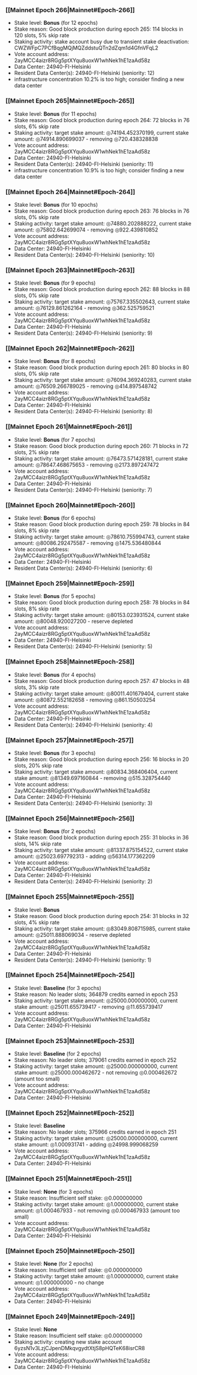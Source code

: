 ### [[Mainnet Epoch 266|Mainnet#Epoch-266]]
* Stake level: **Bonus** (for 12 epochs)
* Stake reason: Good block production during epoch 265: 114 blocks in 120 slots, 5% skip rate
* Staking activity: stake account busy due to transient stake deactivation: CWZWFpC7PCfBqgMQjMQZddstuQTn2dZqm1d4GfnVFqL2
* Vote account address: 2ayMCC4aizr8RGg5ptXYqu8uoxW1whNek1hE1zaAd58z
* Data Center: 24940-FI-Helsinki
* Resident Data Center(s): 24940-FI-Helsinki (seniority: 12)
* infrastructure concentration 10.2% is too high; consider finding a new data center
### [[Mainnet Epoch 265|Mainnet#Epoch-265]]
* Stake level: **Bonus** (for 11 epochs)
* Stake reason: Good block production during epoch 264: 72 blocks in 76 slots, 6% skip rate
* Staking activity: target stake amount: ◎74194.452370199, current stake amount: ◎74914.890699037 - removing ◎720.438328838
* Vote account address: 2ayMCC4aizr8RGg5ptXYqu8uoxW1whNek1hE1zaAd58z
* Data Center: 24940-FI-Helsinki
* Resident Data Center(s): 24940-FI-Helsinki (seniority: 11)
* infrastructure concentration 10.9% is too high; consider finding a new data center
### [[Mainnet Epoch 264|Mainnet#Epoch-264]]
* Stake level: **Bonus** (for 10 epochs)
* Stake reason: Good block production during epoch 263: 76 blocks in 76 slots, 0% skip rate
* Staking activity: target stake amount: ◎74880.202888222, current stake amount: ◎75802.642699074 - removing ◎922.439810852
* Vote account address: 2ayMCC4aizr8RGg5ptXYqu8uoxW1whNek1hE1zaAd58z
* Data Center: 24940-FI-Helsinki
* Resident Data Center(s): 24940-FI-Helsinki (seniority: 10)
### [[Mainnet Epoch 263|Mainnet#Epoch-263]]
* Stake level: **Bonus** (for 9 epochs)
* Stake reason: Good block production during epoch 262: 88 blocks in 88 slots, 0% skip rate
* Staking activity: target stake amount: ◎75767.335502643, current stake amount: ◎76129.861262164 - removing ◎362.525759521
* Vote account address: 2ayMCC4aizr8RGg5ptXYqu8uoxW1whNek1hE1zaAd58z
* Data Center: 24940-FI-Helsinki
* Resident Data Center(s): 24940-FI-Helsinki (seniority: 9)
### [[Mainnet Epoch 262|Mainnet#Epoch-262]]
* Stake level: **Bonus** (for 8 epochs)
* Stake reason: Good block production during epoch 261: 80 blocks in 80 slots, 0% skip rate
* Staking activity: target stake amount: ◎76094.369240283, current stake amount: ◎76509.266789025 - removing ◎414.897548742
* Vote account address: 2ayMCC4aizr8RGg5ptXYqu8uoxW1whNek1hE1zaAd58z
* Data Center: 24940-FI-Helsinki
* Resident Data Center(s): 24940-FI-Helsinki (seniority: 8)
### [[Mainnet Epoch 261|Mainnet#Epoch-261]]
* Stake level: **Bonus** (for 7 epochs)
* Stake reason: Good block production during epoch 260: 71 blocks in 72 slots, 2% skip rate
* Staking activity: target stake amount: ◎76473.571428181, current stake amount: ◎78647.468675653 - removing ◎2173.897247472
* Vote account address: 2ayMCC4aizr8RGg5ptXYqu8uoxW1whNek1hE1zaAd58z
* Data Center: 24940-FI-Helsinki
* Resident Data Center(s): 24940-FI-Helsinki (seniority: 7)
### [[Mainnet Epoch 260|Mainnet#Epoch-260]]
* Stake level: **Bonus** (for 6 epochs)
* Stake reason: Good block production during epoch 259: 78 blocks in 84 slots, 8% skip rate
* Staking activity: target stake amount: ◎78610.755994743, current stake amount: ◎80086.292475587 - removing ◎1475.536480844
* Vote account address: 2ayMCC4aizr8RGg5ptXYqu8uoxW1whNek1hE1zaAd58z
* Data Center: 24940-FI-Helsinki
* Resident Data Center(s): 24940-FI-Helsinki (seniority: 6)
### [[Mainnet Epoch 259|Mainnet#Epoch-259]]
* Stake level: **Bonus** (for 5 epochs)
* Stake reason: Good block production during epoch 258: 78 blocks in 84 slots, 8% skip rate
* Staking activity: target stake amount: ◎80153.023931524, current stake amount: ◎80048.920027200 - reserve depleted
* Vote account address: 2ayMCC4aizr8RGg5ptXYqu8uoxW1whNek1hE1zaAd58z
* Data Center: 24940-FI-Helsinki
* Resident Data Center(s): 24940-FI-Helsinki (seniority: 5)
### [[Mainnet Epoch 258|Mainnet#Epoch-258]]
* Stake level: **Bonus** (for 4 epochs)
* Stake reason: Good block production during epoch 257: 47 blocks in 48 slots, 3% skip rate
* Staking activity: target stake amount: ◎80011.401679404, current stake amount: ◎80872.552182658 - removing ◎861.150503254
* Vote account address: 2ayMCC4aizr8RGg5ptXYqu8uoxW1whNek1hE1zaAd58z
* Data Center: 24940-FI-Helsinki
* Resident Data Center(s): 24940-FI-Helsinki (seniority: 4)
### [[Mainnet Epoch 257|Mainnet#Epoch-257]]
* Stake level: **Bonus** (for 3 epochs)
* Stake reason: Good block production during epoch 256: 16 blocks in 20 slots, 20% skip rate
* Staking activity: target stake amount: ◎80834.368406404, current stake amount: ◎81349.697160844 - removing ◎515.328754440
* Vote account address: 2ayMCC4aizr8RGg5ptXYqu8uoxW1whNek1hE1zaAd58z
* Data Center: 24940-FI-Helsinki
* Resident Data Center(s): 24940-FI-Helsinki (seniority: 3)
### [[Mainnet Epoch 256|Mainnet#Epoch-256]]
* Stake level: **Bonus** (for 2 epochs)
* Stake reason: Good block production during epoch 255: 31 blocks in 36 slots, 14% skip rate
* Staking activity: target stake amount: ◎81337.875154522, current stake amount: ◎25023.697792313 - adding ◎56314.177362209
* Vote account address: 2ayMCC4aizr8RGg5ptXYqu8uoxW1whNek1hE1zaAd58z
* Data Center: 24940-FI-Helsinki
* Resident Data Center(s): 24940-FI-Helsinki (seniority: 2)
### [[Mainnet Epoch 255|Mainnet#Epoch-255]]
* Stake level: **Bonus**
* Stake reason: Good block production during epoch 254: 31 blocks in 32 slots, 4% skip rate
* Staking activity: target stake amount: ◎83049.808715985, current stake amount: ◎25011.888069034 - reserve depleted
* Vote account address: 2ayMCC4aizr8RGg5ptXYqu8uoxW1whNek1hE1zaAd58z
* Data Center: 24940-FI-Helsinki
* Resident Data Center(s): 24940-FI-Helsinki (seniority: 1)
### [[Mainnet Epoch 254|Mainnet#Epoch-254]]
* Stake level: **Baseline** (for 3 epochs)
* Stake reason: No leader slots; 364879 credits earned in epoch 253
* Staking activity: target stake amount: ◎25000.000000000, current stake amount: ◎25011.655739417 - removing ◎11.655739417
* Vote account address: 2ayMCC4aizr8RGg5ptXYqu8uoxW1whNek1hE1zaAd58z
* Data Center: 24940-FI-Helsinki
### [[Mainnet Epoch 253|Mainnet#Epoch-253]]
* Stake level: **Baseline** (for 2 epochs)
* Stake reason: No leader slots; 379061 credits earned in epoch 252
* Staking activity: target stake amount: ◎25000.000000000, current stake amount: ◎25000.000462672 - not removing ◎0.000462672 (amount too small)
* Vote account address: 2ayMCC4aizr8RGg5ptXYqu8uoxW1whNek1hE1zaAd58z
* Data Center: 24940-FI-Helsinki
### [[Mainnet Epoch 252|Mainnet#Epoch-252]]
* Stake level: **Baseline**
* Stake reason: No leader slots; 375966 credits earned in epoch 251
* Staking activity: target stake amount: ◎25000.000000000, current stake amount: ◎1.000931741 - adding ◎24998.999068259
* Vote account address: 2ayMCC4aizr8RGg5ptXYqu8uoxW1whNek1hE1zaAd58z
* Data Center: 24940-FI-Helsinki
### [[Mainnet Epoch 251|Mainnet#Epoch-251]]
* Stake level: **None** (for 3 epochs)
* Stake reason: Insufficient self stake: ◎0.000000000
* Staking activity: target stake amount: ◎1.000000000, current stake amount: ◎1.000467933 - not removing ◎0.000467933 (amount too small)
* Vote account address: 2ayMCC4aizr8RGg5ptXYqu8uoxW1whNek1hE1zaAd58z
* Data Center: 24940-FI-Helsinki
### [[Mainnet Epoch 250|Mainnet#Epoch-250]]
* Stake level: **None** (for 2 epochs)
* Stake reason: Insufficient self stake: ◎0.000000000
* Staking activity: target stake amount: ◎1.000000000, current stake amount: ◎1.000000000 - no change
* Vote account address: 2ayMCC4aizr8RGg5ptXYqu8uoxW1whNek1hE1zaAd58z
* Data Center: 24940-FI-Helsinki
### [[Mainnet Epoch 249|Mainnet#Epoch-249]]
* Stake level: **None**
* Stake reason: Insufficient self stake: ◎0.000000000
* Staking activity: creating new stake account 6yzsN1v3LzjCJpenDMkqvgydtXtjS8pHQTeK68isrCR8
* Vote account address: 2ayMCC4aizr8RGg5ptXYqu8uoxW1whNek1hE1zaAd58z
* Data Center: 24940-FI-Helsinki